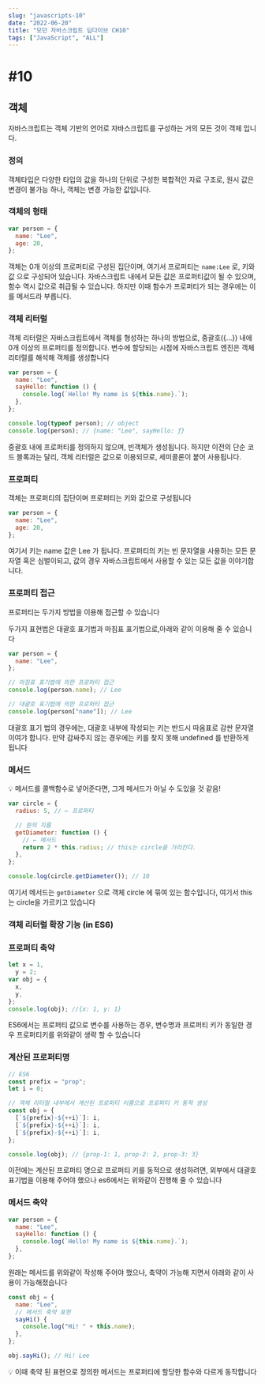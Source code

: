 ```yaml
---
slug: "javascripts-10"
date: "2022-06-20"
title: "모던 자바스크립트 딥다이브 CH10"
tags: ["JavaScript", "ALL"]
---
```


# #10

## 객체

자바스크립트는 객체 기반의 언어로 자바스크립트를 구성하는 거의 모든 것이 객체 입니다.

### 정의

객체타입은 다양한 타입의 값을 하나의 단위로 구성한 복합적인 자료 구조로, 원시 값은 변경이 불가능 하나, 객체는 변경 가능한 값입니다.

### 객체의 형태

```javascript
var person = {
  name: "Lee",
  age: 20,
};
```

객체는 0개 이상의 프로퍼티로 구성된 집단이며, 여기서 프로퍼티는 `name:Lee` 로, 키와 값 으로 구성되어 있습니다. 자바스크립트 내에서 모든 값은 프로퍼티값이 될 수 있으며, 함수 역시 값으로 취급될 수 있습니다. 하지만 이때 함수가 프로퍼티가 되는 경우에는 이를 메서드라 부릅니다.

### 객체 리터럴

객체 리터럴은 자바스크립트에서 객체를 형성하는 하나의 방법으로, 중괄호({…}) 내에 0개 이상의 프로퍼티를 정의합니다. 변수에 할당되는 시점에 자바스크립트 엔진은 객체 리터럴를 해석해 객체를 생성합니다

```jsx
var person = {
  name: "Lee",
  sayHello: function () {
    console.log(`Hello! My name is ${this.name}.`);
  },
};

console.log(typeof person); // object
console.log(person); // {name: "Lee", sayHello: ƒ}
```

중괄호 내에 프로퍼티를 정의하지 않으며, 빈객체가 생성됩니다. 하지만 이전의 단순 코드 블록과는 달리, 객체 리터럴은 값으로 이용되므로, 세미콜론이 붙어 사용됩니다.

### 프로퍼티

객체는 프로퍼티의 집단이며 프로퍼티는 키와 값으로 구성됩니다

```jsx
var person = {
  name: "Lee",
  age: 20,
};
```

여기서 키는 name 값은 Lee 가 됩니다. 프로퍼티의 키는 빈 문자열을 사용하는 모든 문자열 혹은 심벌이되고, 값의 경우 자바스크립트에서 사용할 수 있는 모든 값을 이야기합니다.

### 프로퍼티 접근

프로퍼티는 두가지 방법을 이용해 접근할 수 있습니다

두가지 표현법은 대괄호 표기법과 마침표 표기법으로,아래와 같이 이용해 줄 수 있습니다

```jsx
var person = {
  name: "Lee",
};

// 마침표 표기법에 의한 프로퍼티 접근
console.log(person.name); // Lee

// 대괄호 표기법에 의한 프로퍼티 접근
console.log(person["name"]); // Lee
```

대괄호 표기 법의 경우에는, 대괄호 내부에 작성되는 키는 반드시 따옴표로 감싼 문자열이여갸 합니다. 만약 감싸주지 않는 경우에는 키를 찾지 못해 undefined 를 반환하게 됩니다

### 메서드

<aside>
💡  메서드를 콜백함수로 넣어준다면, 그게 메서드가 아닐 수 도있을 것 같음!

</aside>

```jsx
var circle = {
  radius: 5, // ← 프로퍼티

  // 원의 지름
  getDiameter: function () {
    // ← 메서드
    return 2 * this.radius; // this는 circle을 가리킨다.
  },
};

console.log(circle.getDiameter()); // 10
```

여기서 메서드는 `getDiameter` 으로 객체 circle 에 묶여 있는 함수입니다, 여기서 this는 circle을 가르키고 있습니다

### 객체 리터럴 확장 기능 (in ES6)

### 프로퍼티 축약

```jsx
let x = 1,
  y = 2;
var obj = {
  x,
  y,
};
console.log(obj); //{x: 1, y: 1}
```

ES6에서는 프로퍼티 값으로 변수를 사용하는 경우, 변수명과 프로퍼티 키가 동일한 경우 프로퍼티키를 위와같이 생략 할 수 있습니다

### 계산된 프로퍼티명

```jsx
// ES6
const prefix = "prop";
let i = 0;

// 객체 리터럴 내부에서 계산된 프로퍼티 이름으로 프로퍼티 키 동적 생성
const obj = {
  [`${prefix}-${++i}`]: i,
  [`${prefix}-${++i}`]: i,
  [`${prefix}-${++i}`]: i,
};

console.log(obj); // {prop-1: 1, prop-2: 2, prop-3: 3}
```

이전에는 계산된 프로퍼티 명으로 프로퍼티 키를 동적으로 생성하려면, 외부에서 대괄호 표기법을 이용해 주어야 했으나 es6에서는 위와같이 진행해 줄 수 있습니다

### 메서드 축약

```jsx
var person = {
  name: "Lee",
  sayHello: function () {
    console.log(`Hello! My name is ${this.name}.`);
  },
};
```

원래는 메서드를 위와같이 작성해 주어야 했으나, 축약이 가능해 지면서 아래와 같이 사용이 가능해졌습니다

```jsx
const obj = {
  name: "Lee",
  // 메서드 축약 표현
  sayHi() {
    console.log("Hi! " + this.name);
  },
};

obj.sayHi(); // Hi! Lee
```

<aside>
💡 이때 축약 된 표현으로 정의한 메서드는 프로퍼티에 할당한 함수와 다르게 동작합니다

</aside>
